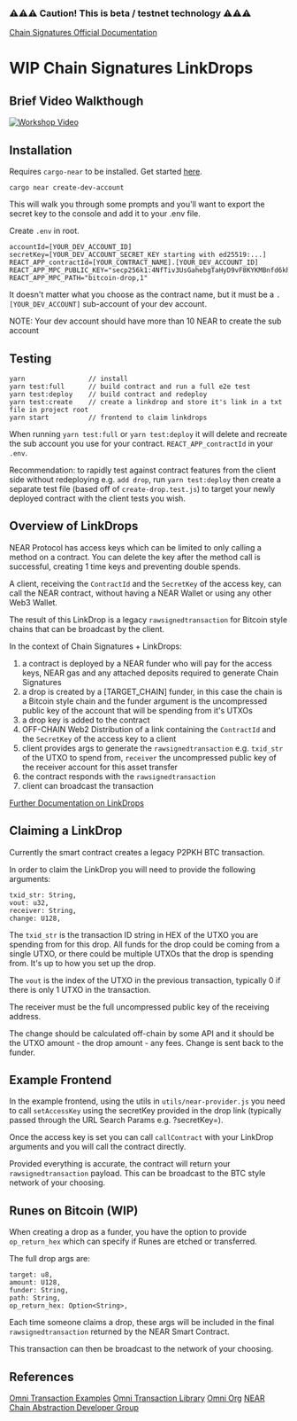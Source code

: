 ### ⚠️⚠️⚠️ Caution! This is beta / testnet technology ⚠️⚠️⚠️

[Chain Signatures Official Documentation](https://docs.near.org/build/chain-abstraction/chain-signatures)

# WIP Chain Signatures LinkDrops

## Brief Video Walkthough

[![Workshop Video](https://img.youtube.com/vi/84ofct_wdV8/0.jpg)](https://youtu.be/84ofct_wdV8)

## Installation

Requires `cargo-near` to be installed. Get started [here](https://github.com/near/cargo-near).

```
cargo near create-dev-account
```

This will walk you through some prompts and you'll want to export the secret key to the console and add it to your .env file.

Create `.env` in root.

```
accountId=[YOUR_DEV_ACCOUNT_ID]
secretKey=[YOUR_DEV_ACCOUNT_SECRET_KEY starting with ed25519:...]
REACT_APP_contractId=[YOUR_CONTRACT_NAME].[YOUR_DEV_ACCOUNT_ID]
REACT_APP_MPC_PUBLIC_KEY="secp256k1:4NfTiv3UsGahebgTaHyD9vF8KYKMBnfd6kh94mK6xv8fGBiJB8TBtFMP5WWXz6B89Ac1fbpzPwAvoyQebemHFwx3"
REACT_APP_MPC_PATH="bitcoin-drop,1"
```

It doesn't matter what you choose as the contract name, but it must be a `.[YOUR_DEV_ACCOUNT]` sub-account of your dev account.

NOTE: Your dev account should have more than 10 NEAR to create the sub account

## Testing

```
yarn				// install
yarn test:full 		// build contract and run a full e2e test
yarn test:deploy 	// build contract and redeploy
yarn test:create 	// create a linkdrop and store it's link in a txt file in project root
yarn start 			// frontend to claim linkdrops
```

When running `yarn test:full` or `yarn test:deploy` it will delete and recreate the sub account you use for your contract. `REACT_APP_contractId` in your `.env`.

Recommendation: to rapidly test against contract features from the client side without redeploying e.g. `add drop`, run `yarn test:deploy` then create a separate test file (based off of `create-drop.test.js`) to target your newly deployed contract with the client tests you wish.

## Overview of LinkDrops

NEAR Protocol has access keys which can be limited to only calling a method on a contract. You can delete the key after the method call is successful, creating 1 time keys and preventing double spends.

A client, receiving the `ContractId` and the `SecretKey` of the access key, can call the NEAR contract, without having a NEAR Wallet or using any other Web3 Wallet.

The result of this LinkDrop is a legacy `rawsignedtransaction` for Bitcoin style chains that can be broadcast by the client.

In the context of Chain Signatures + LinkDrops:

1. a contract is deployed by a NEAR funder who will pay for the access keys, NEAR gas and any attached deposits required to generate Chain Signatures
1. a drop is created by a [TARGET_CHAIN] funder, in this case the chain is a Bitcoin style chain and the funder argument is the uncompressed public key of the account that will be spending from it's UTXOs
1. a drop key is added to the contract
1. OFF-CHAIN Web2 Distribution of a link containing the `ContractId` and the `SecretKey` of the access key to a client
1. client provides args to generate the `rawsignedtransaction` e.g. `txid_str` of the UTXO to spend from, `receiver` the uncompressed public key of the receiver account for this asset transfer
1. the contract responds with the `rawsignedtransaction`
1. client can broadcast the transaction

[Further Documentation on LinkDrops](https://docs.near.org/build/primitives/linkdrop)

## Claiming a LinkDrop

Currently the smart contract creates a legacy P2PKH BTC transaction.

In order to claim the LinkDrop you will need to provide the following arguments:

```
txid_str: String,
vout: u32,
receiver: String,
change: U128,
```

The `txid_str` is the transaction ID string in HEX of the UTXO you are spending from for this drop. All funds for the drop could be coming from a single UTXO, or there could be multiple UTXOs that the drop is spending from. It's up to how you set up the drop.

The `vout` is the index of the UTXO in the previous transaction, typically 0 if there is only 1 UTXO in the transaction.

The receiver must be the full uncompressed public key of the receiving address.

The change should be calculated off-chain by some API and it should be the UTXO amount - the drop amount - any fees. Change is sent back to the funder.

## Example Frontend

In the example frontend, using the utils in `utils/near-provider.js` you need to call `setAccessKey` using the secretKey provided in the drop link (typically passed through the URL Search Params e.g. ?secretKey=).

Once the access key is set you can call `callContract` with your LinkDrop arguments and you will call the contract directly.

Provided everything is accurate, the contract will return your `rawsignedtransaction` payload. This can be broadcast to the BTC style network of your choosing.

## Runes on Bitcoin (WIP)

When creating a drop as a funder, you have the option to provide `op_return_hex` which can specify if Runes are etched or transferred.

The full drop args are:

```
target: u8,
amount: U128,
funder: String,
path: String,
op_return_hex: Option<String>,
```

Each time someone claims a drop, these args will be included in the final `rawsignedtransaction` returned by the NEAR Smart Contract.

This transaction can then be broadcast to the network of your choosing.

## References

[Omni Transaction Examples](https://github.com/Omni-rs/examples/tree/main/examples)
[Omni Transaction Library](https://github.com/near/omni-transaction-rs)
[Omni Org](https://github.com/Omni-rs)
[NEAR Chain Abstraction Developer Group](https://t.me/chain_abstraction)
